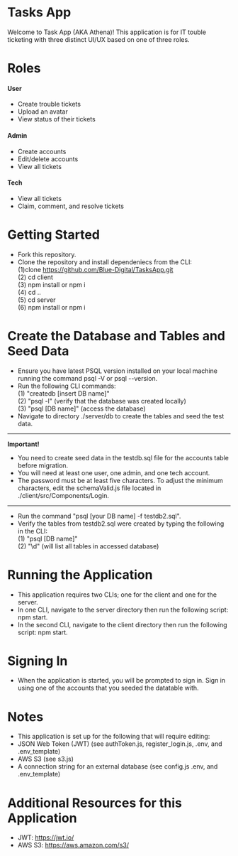 # Tasks App
Welcome to Task App (AKA Athena)! This application is for IT touble ticketing with three distinct UI/UX based on one of three roles.

# Roles
#### User
- Create trouble tickets
- Upload an avatar
- View status of their tickets

#### Admin
- Create accounts
- Edit/delete accounts
- View all tickets

#### Tech
- View all tickets
- Claim, comment, and resolve tickets

# Getting Started
- Fork this repository.
- Clone the repository and install dependeniecs from the CLI:<br>
  (1)clone https://github.com/Blue-Digital/TasksApp.git<br>
  (2) cd client <br>
  (3) npm install or npm i <br>
  (4) cd .. <br>
  (5) cd server <br>
  (6) npm install or npm i <br>
  
# Create the Database and Tables and Seed Data
- Ensure you have latest PSQL version installed on your local machine running the command psql -V or psql --version.
- Run the following CLI commands:<br>
  (1) "createdb [insert DB name]"<br>
  (2) "psql -l" (verify that the database was created locally)<br>
  (3) "psql [DB name]" (access the database) <br>
 - Navigate to directory ./server/db to create the tables and seed the test data. <br>
** **
**Important!**
- You need to create seed data in the testdb.sql file for the accounts table before migration. 
- You will need at least one user, one admin, and one tech account.
- The password must be at least five characters. To adjust the minimum characters, edit the schemaValid.js file located in ./client/src/Components/Login.
** **
- Run the command "psql [your DB name] -f testdb2.sql".
- Verify the tables from testdb2.sql were created by typing the following in the CLI:<br>
  (1) "psql [DB name]"<br>
  (2) "\d" (will list all tables in accessed database)<br>

# Running the Application
- This application requires two CLIs; one for the client and one for the server.
- In one CLI, navigate to the server directory then run the following script: npm start.
- In the second CLI, navigate to the client directory then run the following script: npm start.

# Signing In
- When the application is started, you will be prompted to sign in. Sign in using one of the accounts that you seeded the datatable with.

# Notes
- This application is set up for the following that will require editing:
-   JSON Web Token (JWT) (see authToken.js, register_login.js, .env, and .env_template)
-   AWS S3 (see s3.js)
-   A connection string for an external database (see config.js .env, and .env_template)

# Additional Resources for this Application 
- JWT: https://jwt.io/
- AWS S3: https://aws.amazon.com/s3/
